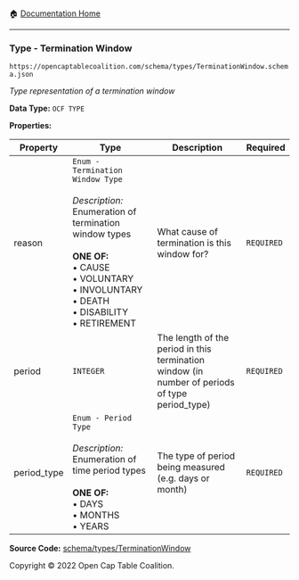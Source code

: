 :house: [Documentation Home](/README.md)

---

### Type - Termination Window

`https://opencaptablecoalition.com/schema/types/TerminationWindow.schema.json`

_Type representation of a termination window_

**Data Type:** `OCF TYPE`

**Properties:**

| Property    | Type                                                                                                                                                                                                                                                  | Description                                                                                    | Required   |
| ----------- | ----------------------------------------------------------------------------------------------------------------------------------------------------------------------------------------------------------------------------------------------------- | ---------------------------------------------------------------------------------------------- | ---------- |
| reason      | `Enum - Termination Window Type`</br></br>_Description:_ Enumeration of termination window types</br></br>**ONE OF:** </br>&bull; CAUSE </br>&bull; VOLUNTARY </br>&bull; INVOLUNTARY </br>&bull; DEATH </br>&bull; DISABILITY </br>&bull; RETIREMENT | What cause of termination is this window for?                                                  | `REQUIRED` |
| period      | `INTEGER`                                                                                                                                                                                                                                             | The length of the period in this termination window (in number of periods of type period_type) | `REQUIRED` |
| period_type | `Enum - Period Type`</br></br>_Description:_ Enumeration of time period types</br></br>**ONE OF:** </br>&bull; DAYS </br>&bull; MONTHS </br>&bull; YEARS                                                                                              | The type of period being measured (e.g. days or month)                                         | `REQUIRED` |

**Source Code:** [schema/types/TerminationWindow](/schema/types/TerminationWindow.schema.json)

Copyright © 2022 Open Cap Table Coalition.
